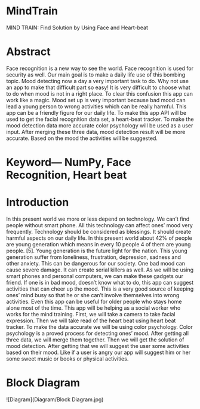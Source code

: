 # MindTrain

MIND TRAIN: Find Solution by Using Face and Heart-beat

# Abstract
Face recognition is a new way to see the world. Face recognition is used for security as well. Our main goal is to make a daily life use of this bombing topic. Mood detecting now a day a very important task to do. Why not use an app to make that difficult part so easy! It is very difficult to choose what to do when mood is not in a right place. To clear this confusion this app can work like a magic. Mood set up is very important because bad mood can lead a young person to wrong activities which can be really harmful. This app can be a friendly figure for our daily life. To make this app API will be used to get the facial recognition data set, a heart-beat tracker. To make the mood detection data more accurate color psychology will be used as a user input. After merging these three data, mood detection result will be more accurate. Based on the mood the activities will be suggested.  

# Keyword— NumPy, Face Recognition, Heart beat

# Introduction
In this present world we more or less depend on technology. We can’t find people without smart phone. All this technology can affect ones’ mood very frequently. Technology should be considered as blessings. It should create harmful aspects on our daily life. In this present world about 42% of people are young generation which means in every 10 people 4 of them are young people. [5]. Young generation is the future light for the nation. This young generation suffer from loneliness, frustration, depression, sadness and other anxiety. This can be dangerous for our society. One bad mood can cause severe damage. It can create serial killers as well. 
As we will be using smart phones and personal computers, we can make these gadgets our friend. If one is in bad mood, doesn’t know what to do, this app can suggest activities that can cheer up the mood. This is a very good source of keeping ones’ mind busy so that he or she can’t involve themselves into wrong activities. Even this app can be useful for older people who stays home alone most of the time. This app will be helping as a social worker who works for the mind training. First, we will take a camera to take facial expression. Then we will take read of the heart beat using heart beat tracker. To make the data accurate we will be using color psychology. Color psychology is a proved process for detecting ones’ mood. After getting all three data, we will merge them together. Then we will get the solution of mood detection. After getting that we will suggest the user some activities based on their mood. Like if a user is angry our app will suggest him or her some sweet music or books or physical activities. 

# Block Diagram
![Diagram](Diagram/Block Diagram.jpg)
